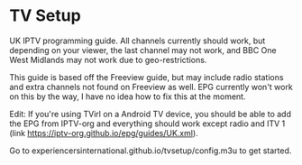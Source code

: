 # TV Setup

UK IPTV programming guide. All channels currently should work, but depending on your viewer, the last channel may not work, and BBC One West Midlands may not work due to geo-restrictions.

This guide is based off the Freeview guide, but may include radio stations and extra channels not found on Freeview as well. EPG currently won't work on this by the way, I have no idea how to fix this at the moment.

Edit: If you're using TVirl on a Android TV device, you should be able to add the EPG from IPTV-org and everything should work except radio and ITV 1 (link https://iptv-org.github.io/epg/guides/UK.xml).

Go to experiencersinternational.github.io/tvsetup/config.m3u to get started.
